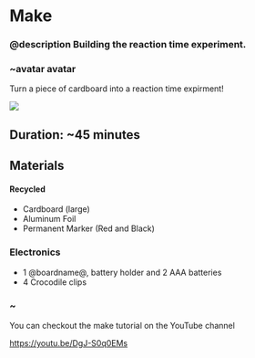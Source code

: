 # Make
### @description Building the reaction time experiment.

### ~avatar avatar

Turn a piece of cardboard into a reaction time expirment!



![](\static\mb\courses\stem\reaction_time.JPG)



## Duration: ~45 minutes

## Materials
#### Recycled
* Cardboard (large) 
* Aluminum Foil
* Permanent Marker (Red and Black)

### Electronics
* 1 @boardname@, battery holder and 2 AAA batteries
* 4 Crocodile clips

### ~


You can checkout the make tutorial on the YouTube channel 

https://youtu.be/DgJ-S0q0EMs
